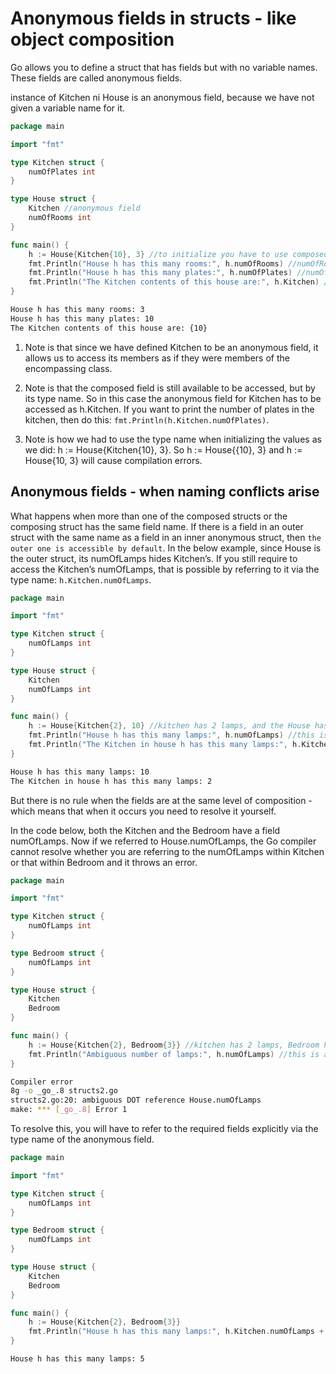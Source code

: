 # Anonymous fields in structs - like object composition

Go allows you to define a struct that has fields but with no variable names. These fields are called anonymous fields. 

instance of Kitchen ni House is an anonymous field, because we have not given a variable name for it.

```Go
package main

import "fmt"

type Kitchen struct {
    numOfPlates int 
}

type House struct {
    Kitchen //anonymous field
    numOfRooms int 
}

func main() {
    h := House{Kitchen{10}, 3} //to initialize you have to use composed type name.
    fmt.Println("House h has this many rooms:", h.numOfRooms) //numOfRooms is a field of House
    fmt.Println("House h has this many plates:", h.numOfPlates) //numOfPlates is a field of anonymous field Kitchen, so it can be referred to like a field of House
    fmt.Println("The Kitchen contents of this house are:", h.Kitchen) //we can refer to the embedded struct in its entirety by referring to the name of the struct type
}
```
```bash
House h has this many rooms: 3
House h has this many plates: 10
The Kitchen contents of this house are: {10}
```

1. Note is that since we have defined Kitchen to be an anonymous field, it allows us to access its members as if they were members of the encompassing class. 

2. Note is that the composed field is still available to be accessed, but by its type name. So in this case the anonymous field for Kitchen has to be accessed as h.Kitchen. If you want to print the number of plates in the kitchen, then do this: 
`fmt.Println(h.Kitchen.numOfPlates)`.

1. Note is how we had to use the type name when initializing the values as we did: h := House{Kitchen{10}, 3}. So h := House{{10}, 3} and h := House{10, 3} will cause compilation errors.

## Anonymous fields - when naming conflicts arise
What happens when more than one of the composed structs or the composing struct has the same field name. If there is a field in an outer struct with the same name as a field in an inner anonymous struct, then `the outer one is accessible by default`. In the below example, since House is the outer struct, its numOfLamps hides Kitchen’s. If you still require to access the Kitchen’s numOfLamps, that is possible by referring to it via the type name: `h.Kitchen.numOfLamps`.

```Go
package main

import "fmt"

type Kitchen struct {
    numOfLamps int
}

type House struct {
    Kitchen
    numOfLamps int
}

func main() {
    h := House{Kitchen{2}, 10} //kitchen has 2 lamps, and the House has a total of 10 lamps
    fmt.Println("House h has this many lamps:", h.numOfLamps) //this is ok - the outer House's numOfLamps hides the other one.  Output is 10.
    fmt.Println("The Kitchen in house h has this many lamps:", h.Kitchen.numOfLamps) //we can still reach the number of lamps in the kitchen by using the type name h.Kitchen
}
```
```bash
House h has this many lamps: 10
The Kitchen in house h has this many lamps: 2
```
But there is no rule when the fields are at the same level of composition - which means that when it occurs you need to resolve it yourself.

In the code below, both the Kitchen and the Bedroom have a field numOfLamps. Now if we referred to House.numOfLamps, the Go compiler cannot resolve whether you are referring to the numOfLamps within Kitchen or that within Bedroom and it throws an error.

```Go
package main

import "fmt"

type Kitchen struct {
    numOfLamps int
}

type Bedroom struct {
    numOfLamps int
}

type House struct {
    Kitchen
    Bedroom
}

func main() {
    h := House{Kitchen{2}, Bedroom{3}} //kitchen has 2 lamps, Bedroom has 3 lamps
    fmt.Println("Ambiguous number of lamps:", h.numOfLamps) //this is an error due to ambiguousness - is it Kitchen.numOfLamps or Bedroom.numOfLamps
}
```
```bash
Compiler error
8g -o _go_.8 structs2.go
structs2.go:20: ambiguous DOT reference House.numOfLamps
make: *** [_go_.8] Error 1
```
To resolve this, you will have to refer to the required fields explicitly via the type name of the anonymous field.

```Go
package main

import "fmt"

type Kitchen struct {
    numOfLamps int
}

type Bedroom struct {
    numOfLamps int
}

type House struct {
    Kitchen
    Bedroom
}

func main() {
    h := House{Kitchen{2}, Bedroom{3}}
    fmt.Println("House h has this many lamps:", h.Kitchen.numOfLamps + h.Bedroom.numOfLamps) //refer to fields via type name
}
```
```Bash
House h has this many lamps: 5
```